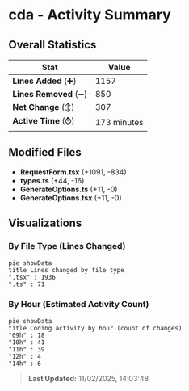 # cda - Activity Summary 

## Overall Statistics

| Stat                   | Value                                                             |
| ---------------------- | ----------------------------------------------------------------- |
| **Lines Added** (➕)   | 1157                                          |
| **Lines Removed** (➖) | 850                                        |
| **Net Change** (↕)    | 307                |
| **Active Time** (⌚)   | 173 minutes |


## Modified Files
- **RequestForm.tsx** (+1091, -834)
- **types.ts** (+44, -16)
- **GenerateOptions.ts** (+11, -0)
- **GenerateOptions.tsx** (+11, -0)

## Visualizations

### By File Type (Lines Changed)

```mermaid
pie showData
title Lines changed by file type
".tsx" : 1936
".ts" : 71
```

### By Hour (Estimated Activity Count)

```mermaid
pie showData
title Coding activity by hour (count of changes)
"09h" : 18
"10h" : 41
"11h" : 39
"12h" : 4
"14h" : 6
```


> **Last Updated:** 11/02/2025, 14:03:48